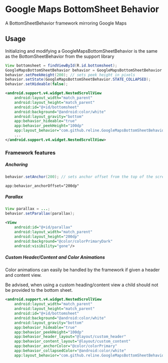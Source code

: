 # Google Maps BottomSheet Behavior
A BottomSheetBehavior framework mirroring Google Maps

## Usage

Initializing and modifying a GoogleMapsBottomSheetBehavior is the same as the BottomSheetBehavior from the support library
```java
View bottomsheet = findViewById(R.id.bottomsheet);
GoogleMapsBottomSheetBehavior behavior = GoogleMapsBottomSheetBehavior.from(bottomsheet);
behavior.setPeekHeight(200); // sets peek height in pixels
behavior.setState(GoogleMapsBottomSheetBehavior.STATE_COLLAPSED);
behavior.setHideable(false);
```
```xml
<android.support.v4.widget.NestedScrollView
    android:layout_width="match_parent"
    android:layout_height="match_parent"
    android:id="@+id/bottomsheet"
    android:background="@android:color/white"
    android:layout_gravity="bottom"
    app:behavior_hideable="true"
    app:behavior_peekHeight="100dp"
    app:layout_behavior="com.github.reline.GoogleMapsBottomSheetBehavior">
    ...
</android.support.v4.widget.NestedScrollView>
```

### Framework features

##### Anchoring
```java
behavior.setAnchor(200); // sets anchor offset from the top of the screen in pixels
```
```
app:behavior_anchorOffset="200dp"
```

##### Parallax
```java
View parallax = ...;
behavior.setParallax(parallax);
```
```xml
<View
    android:id="@+id/parallax"
    android:layout_width="match_parent"
    android:layout_height="200dp"
    android:background="@color/colorPrimaryDark"
    android:visibility="gone"/>
```

##### Custom Header/Content and Color Animations
Color animations can easily be handled by the framework if given a header and content view.

Be advised, when using a custom heading/content view a child should not be provided to the bottom sheet.

```xml
<android.support.v4.widget.NestedScrollView
    android:layout_width="match_parent"
    android:layout_height="match_parent"
    android:id="@+id/bottomsheet"
    android:background="@android:color/white"
    android:layout_gravity="bottom"
    app:behavior_hideable="true"
    app:behavior_peekHeight="100dp"
    app:behavior_header_layout="@layout/custom_header"
    app:behavior_content_layout="@layout/custom_content"
    app:behavior_anchorColor="@color/colorPrimary"
    app:behavior_collapsedColor="@android:color/white"
    app:layout_behavior="com.github.reline.GoogleMapsBottomSheetBehavior" />
```
